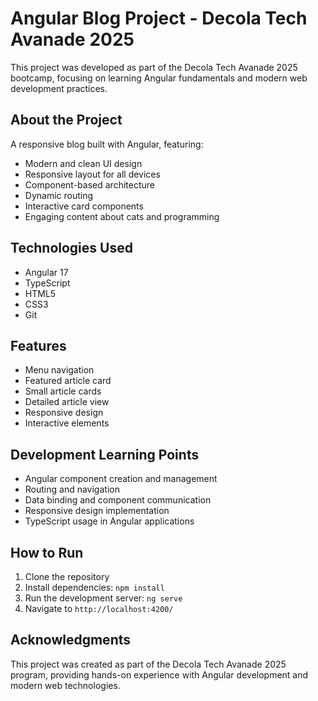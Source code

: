 # Angular Blog Project - Decola Tech Avanade 2025

This project was developed as part of the Decola Tech Avanade 2025 bootcamp, focusing on learning Angular fundamentals and modern web development practices.

## About the Project

A responsive blog built with Angular, featuring:
- Modern and clean UI design
- Responsive layout for all devices
- Component-based architecture
- Dynamic routing
- Interactive card components
- Engaging content about cats and programming

## Technologies Used

- Angular 17
- TypeScript
- HTML5
- CSS3
- Git

## Features

- Menu navigation
- Featured article card
- Small article cards
- Detailed article view
- Responsive design
- Interactive elements

## Development Learning Points

- Angular component creation and management
- Routing and navigation
- Data binding and component communication
- Responsive design implementation
- TypeScript usage in Angular applications

## How to Run

1. Clone the repository
2. Install dependencies: `npm install`
3. Run the development server: `ng serve`
4. Navigate to `http://localhost:4200/`

## Acknowledgments

This project was created as part of the Decola Tech Avanade 2025 program, providing hands-on experience with Angular development and modern web technologies.
